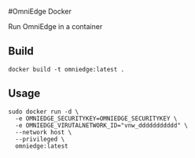#OmniEdge Docker

Run OmniEdge in a container

## Build

```
docker build -t omniedge:latest .

```

## Usage

```
sudo docker run -d \
  -e OMNIEDGE_SECURITYKEY=OMNIEDGE_SECURITYKEY \
  -e OMNIEDGE_VIRUTALNETWORK_ID="vnw_ddddddddddd" \
  --network host \
  --privileged \
  omniedge:latest
```